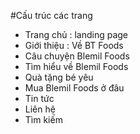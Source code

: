 #Cấu trúc các trang

- Trang chủ : landing page
- Giới thiệu : Về BT Foods
- Câu chuyện Blemil Foods
- Tìm hiểu về Blemil Foods
- Quà tặng bé yêu
- Mua Blemil Foods ở đâu
- Tin tức
- Liên hệ
- Tìm kiếm